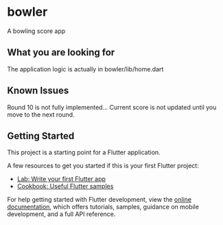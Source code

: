 # bowler

A bowling score app

## What you are looking for
The application logic is actually in bowler/lib/home.dart

## Known Issues
Round 10 is not fully implemented...
Current score is not updated until you move to the next round.

## Getting Started

This project is a starting point for a Flutter application.

A few resources to get you started if this is your first Flutter project:

- [Lab: Write your first Flutter app](https://docs.flutter.dev/get-started/codelab)
- [Cookbook: Useful Flutter samples](https://docs.flutter.dev/cookbook)

For help getting started with Flutter development, view the
[online documentation](https://docs.flutter.dev/), which offers tutorials,
samples, guidance on mobile development, and a full API reference.
